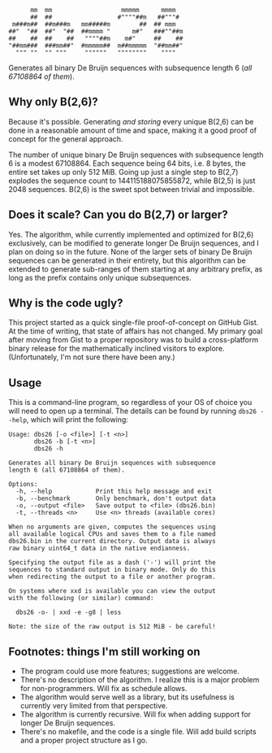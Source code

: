 ```
      mm  mm                   mmmmm      mmmm
      ##  ##                  #""""##m   ##"""#
 m###m##  ##m###m   mm#####m        ##  ## mmm
##"  "##  ##"  "##  ##mmmm "      m#"   ###""##m
##    ##  ##    ##   """"##m    m#"     ##    ##
"##mm###  ###mm##"  #mmmmm##  m##mmmmm  "##mm##"
  """ ""  "" """     """"""   """"""""    """"
```

Generates all binary De Bruijn sequences with subsequence length 6
(*all 67108864 of them*).

## Why only B(2,6)?

Because it's possible. Generating *and storing* every unique B(2,6) can
be done in a reasonable amount of time and space, making it a good proof
of concept for the general approach.

The number of unique binary De Bruijn sequences with subsequence length
6 is a modest 67108864. Each sequence being 64 bits, i.e. 8 bytes, the
entire set takes up only 512 MiB. Going up just a single step to B(2,7)
explodes the sequence count to 144115188075855872, while B(2,5) is just
2048 sequences. B(2,6) is the sweet spot between trivial and impossible.

## Does it scale? Can you do B(2,7) or larger?

Yes. The algorithm, while currently implemented and optimized for B(2,6)
exclusively, can be modified to generate longer De Bruijn sequences, and
I plan on doing so in the future. None of the larger sets of binary De
Bruijn sequences can be generated in their entirety, but this algorithm
can be extended to generate sub-ranges of them starting at any arbitrary
prefix, as long as the prefix contains only unique subsequences.

## Why is the code ugly?

This project started as a quick single-file proof-of-concept on GitHub
Gist. At the time of writing, that state of affairs has not changed. My
primary goal after moving from Gist to a proper repository was to build
a cross-platform binary release for the mathematically inclined visitors
to explore. (Unfortunately, I'm not sure there have been any.)

## Usage

This is a command-line program, so regardless of your OS of choice you
will need to open up a terminal. The details can be found by running
`dbs26 --help`, which will print the following:

```
Usage: dbs26 [-o <file>] [-t <n>]
       dbs26 -b [-t <n>]
       dbs26 -h

Generates all binary De Bruijn sequences with subsequence
length 6 (all 67108864 of them).

Options:
  -h, --help            Print this help message and exit
  -b, --benchmark       Only benchmark, don't output data
  -o, --output <file>   Save output to <file> (dbs26.bin)
  -t, --threads <n>     Use <n> threads (available cores)

When no arguments are given, computes the sequences using
all available logical CPUs and saves them to a file named
dbs26.bin in the current directory. Output data is always
raw binary uint64_t data in the native endianness.

Specifying the output file as a dash ('-') will print the
sequences to standard output in binary mode. Only do this
when redirecting the output to a file or another program.

On systems where xxd is available you can view the output
with the following (or similar) command:

  dbs26 -o- | xxd -e -g8 | less

Note: the size of the raw output is 512 MiB - be careful!
```

## Footnotes: things I'm still working on

- The program could use more features; suggestions are welcome.
- There's no description of the algorithm. I realize this is a major
  problem for non-programmers. Will fix as schedule allows.
- The algorithm would serve well as a library, but its usefulness is
  currently very limited from that perspective.
- The algorithm is currently recursive. Will fix when adding support
  for longer De Bruijn sequences.
- There's no makefile, and the code is a single file. Will add build
  scripts and a proper project structure as I go.
